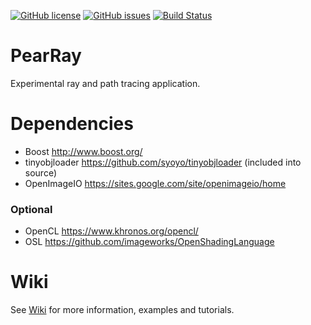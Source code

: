 [![GitHub license](https://img.shields.io/badge/license-MIT-blue.svg)](https://raw.githubusercontent.com/PearCoding/PearRay/master/LICENSE)
[![GitHub issues](https://img.shields.io/github/issues/PearCoding/PearRay.svg)](https://github.com/PearCoding/PearRay/issues)
[![Build Status](https://travis-ci.org/PearCoding/PearRay.svg?branch=master)](https://travis-ci.org/PearCoding/PearRay)

# PearRay
Experimental ray and path tracing application.


# Dependencies
 - Boost http://www.boost.org/
 - tinyobjloader https://github.com/syoyo/tinyobjloader (included into source)
 - OpenImageIO https://sites.google.com/site/openimageio/home

### Optional
 - OpenCL https://www.khronos.org/opencl/
 - OSL https://github.com/imageworks/OpenShadingLanguage

# Wiki
See [Wiki](https://github.com/PearCoding/PearRay/wiki) for more information, examples and tutorials.